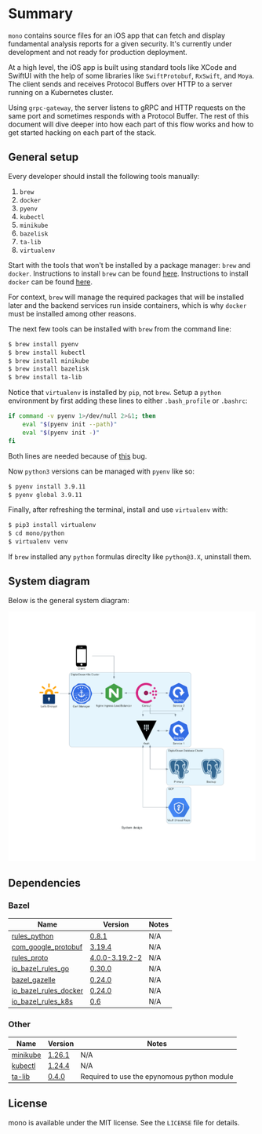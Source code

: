 # Summary

`mono` contains source files for an iOS app that can fetch and display fundamental analysis reports for a given
security. It's currently under development and not ready for production deployment.

At a high level, the iOS app is built using standard tools like XCode and SwiftUI with the help of some libraries like
`SwiftProtobuf`, `RxSwift`, and `Moya`. The client sends and receives Protocol Buffers over HTTP to a server running on
a Kubernetes cluster.

Using `grpc-gateway`, the server listens to gRPC and HTTP requests on the same port and sometimes responds with a
Protocol Buffer. The rest of this document will dive deeper into how each part of this flow works and how to get started
hacking on each part of the stack.

## General setup

Every developer should install the following tools manually:

1. `brew`
1. `docker`
1. `pyenv`
1. `kubectl`
1. `minikube`
1. `bazelisk`
1. `ta-lib`
1. `virtualenv`

Start with the tools that won't be installed by a package manager: `brew` and `docker`. Instructions to install `brew`
can be found [here](https://brew.sh/). Instructions to install `docker` can be found [here](https://docs.docker.com/docker-for-mac/install/).

For context, `brew` will manage the required packages that will be installed later and the backend services run inside
containers, which is why `docker` must be installed among other reasons.

The next few tools can be installed with `brew` from the command line:

```bash
$ brew install pyenv
$ brew install kubectl
$ brew install minikube
$ brew install bazelisk
$ brew install ta-lib
```

Notice that `virtualenv` is installed by `pip`, not `brew`. Setup a `python` environment by first adding these lines to
either `.bash_profile` or `.bashrc`:

```bash
if command -v pyenv 1>/dev/null 2>&1; then
    eval "$(pyenv init --path)"
    eval "$(pyenv init -)"
fi
```

Both lines are needed because of [this](https://stackoverflow.com/questions/68733068/pyenv-global-does-not-seem-to-work-with-pyenv-2-0-4) bug.

Now `python3` versions can be managed with `pyenv` like so:

```bash
$ pyenv install 3.9.11
$ pyenv global 3.9.11
```

Finally, after refreshing the terminal, install and use `virtualenv` with:

```bash
$ pip3 install virtualenv
$ cd mono/python
$ virtualenv venv
```

If `brew` installed any `python` formulas direclty like `python@3.X`, uninstall them.

## System diagram

Below is the general system diagram:

![System design](./system_design.png)

## Dependencies

### Bazel

| Name | Version | Notes |
|------|---------|-------|
| [rules_python](https://github.com/bazelbuild/rules_python) | [0.8.1](https://github.com/bazelbuild/rules_python/releases/tag/0.8.1) | N/A |
| [com_google_protobuf](https://github.com/protocolbuffers/protobuf) | [3.19.4](https://github.com/protocolbuffers/protobuf/releases/tag/v3.19.4) | N/A |
| [rules_proto](https://github.com/bazelbuild/rules_proto) | [4.0.0-3.19.2-2](https://github.com/bazelbuild/rules_proto/releases/tag/4.0.0-3.19.2-2) | N/A |
| [io_bazel_rules_go](https://github.com/bazelbuild/rules_go) | [0.30.0](https://github.com/bazelbuild/rules_go/releases/tag/v0.30.0) | N/A |
| [bazel_gazelle](https://github.com/bazelbuild/bazel-gazelle) | [0.24.0](https://github.com/bazelbuild/bazel-gazelle/releases/tag/v0.22.3) | N/A |
| [io_bazel_rules_docker](https://github.com/bazelbuild/rules_docker) | [0.24.0](https://github.com/bazelbuild/rules_docker/releases/tag/v0.24.0)  | N/A |
| [io_bazel_rules_k8s](https://github.com/bazelbuild/rules_k8s) | [0.6](https://github.com/bazelbuild/rules_k8s/releases/tag/v0.6) | N/A |

### Other

| Name | Version | Notes |
|------|---------|-------|
| [minikube](https://github.com/kubernetes/minikube) | [1.26.1](https://github.com/kubernetes/minikube/releases/tag/v1.26.1) | N/A |
| [kubectl](https://github.com/kubernetes/kubernetes) | [1.24.4](https://github.com/kubernetes/kubernetes/releases/tag/v1.24.4) | N/A |
| [ta-lib](https://ta-lib.org/) | [0.4.0](#) | Required to use the epynomous python module |

## License

mono is available under the MIT license. See the `LICENSE` file for details.

